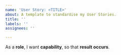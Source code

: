```yaml
---
name: 'User Story: <TITLE>'
about: A template to standardise my User Stories.
title: ''
labels: ''
assignees: ''

---
```


As a **role**, I want **capability**, so that **result occurs**.
